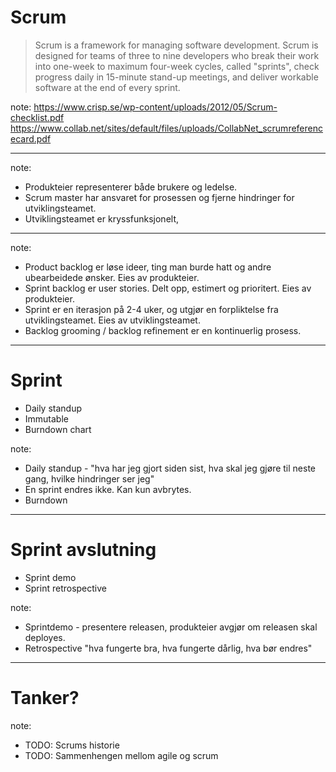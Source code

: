# Scrum

> Scrum is a framework for managing software development. Scrum is designed
> for teams of three to nine developers who break their work into one-week to
> maximum four-week cycles, called "sprints", check progress daily in
> 15-minute stand-up meetings, and deliver workable software at the end of
> every sprint.

note:
https://www.crisp.se/wp-content/uploads/2012/05/Scrum-checklist.pdf
https://www.collab.net/sites/default/files/uploads/CollabNet_scrumreferencecard.pdf

---

<!-- .slide: data-background-image="illustrations/scrum_roles.jpg" data-background-size="contain" -->
<!-- product owner - scrum master - development team -->

note:
- Produkteier representerer både brukere og ledelse.
- Scrum master har ansvaret for prosessen og fjerne hindringer for utviklingsteamet.
- Utviklingsteamet er kryssfunksjonelt,

---

<!-- .slide: data-background-image="illustrations/scrum_flow.jpg" data-background-size="contain" -->
<!-- product backlog - sprint planning - sprint backlog - sprint -->

note:
- Product backlog er løse ideer, ting man burde hatt og andre ubearbeidede ønsker. Eies av produkteier.
- Sprint backlog er user stories. Delt opp, estimert og prioritert. Eies av produkteier.
- Sprint er en iterasjon på 2-4 uker, og utgjør en forpliktelse fra utviklingsteamet. Eies av utviklingsteamet.
- Backlog grooming / backlog refinement er en kontinuerlig prosess.

---

# Sprint
- Daily standup
- Immutable
- Burndown chart

note:
- Daily standup - "hva har jeg gjort siden sist, hva skal jeg gjøre til neste gang, hvilke hindringer ser jeg"
- En sprint endres ikke. Kan kun avbrytes.
- Burndown

---

# Sprint avslutning
- Sprint demo
- Sprint retrospective

note:
- Sprintdemo - presentere releasen, produkteier avgjør om releasen skal deployes.
- Retrospective "hva fungerte bra, hva fungerte dårlig, hva bør endres"

---

# Tanker?

note:
- TODO: Scrums historie
- TODO: Sammenhengen mellom agile og scrum
